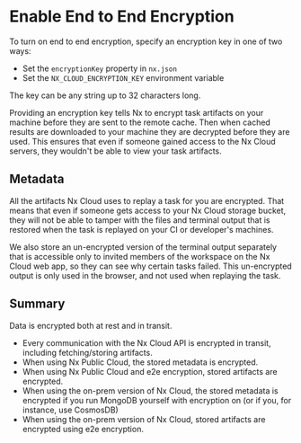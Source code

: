 # Enable End to End Encryption

To turn on end to end encryption, specify an encryption key in one of two ways:

- Set the `encryptionKey` property in `nx.json`
- Set the `NX_CLOUD_ENCRYPTION_KEY` environment variable

The key can be any string up to 32 characters long.

Providing an encryption key tells Nx to encrypt task artifacts on your machine before they are sent to the remote cache. Then when cached results are downloaded to your machine they are decrypted before they are used. This ensures that even if someone gained access to the Nx Cloud servers, they wouldn't be able to view your task artifacts.

## Metadata

All the artifacts Nx Cloud uses to replay a task for you are encrypted. That means that even if someone gets access to your Nx Cloud storage bucket, they will not be able to tamper with the files and terminal output that is restored when the task is replayed on your CI or developer's machines.

We also store an un-encrypted version of the terminal output separately that is accessible only to invited members of the workspace on the Nx Cloud web app, so they can see why certain tasks failed. This un-encrypted output is only used in the browser, and not used when replaying the task.

## Summary

Data is encrypted both at rest and in transit.

- Every communication with the Nx Cloud API is encrypted in transit, including fetching/storing artifacts.
- When using Nx Public Cloud, the stored metadata is encrypted.
- When using Nx Public Cloud and e2e encryption, stored artifacts are encrypted.
- When using the on-prem version of Nx Cloud, the stored metadata is encrypted if you run MongoDB yourself with encryption on (or if you, for instance, use CosmosDB)
- When using the on-prem version of Nx Cloud, stored artifacts are encrypted using e2e encryption.
